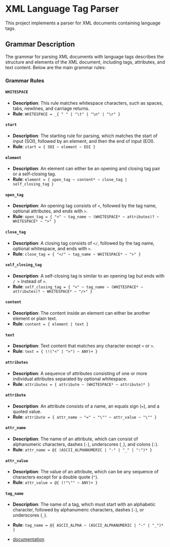 # XML Language Tag Parser

This project implements a parser for XML documents containing language tags.

## Grammar Description

The grammar for parsing XML documents with language tags describes the structure and elements of the XML document, including tags, attributes, and text content. Below are the main grammar rules:

### Grammar Rules

#### `WHITESPACE`

- **Description**: This rule matches whitespace characters, such as spaces, tabs, newlines, and carriage returns.
- **Rule**: `WHITESPACE = _{ " " | "\t" | "\n" | "\r" }`

#### `start`

- **Description**: The starting rule for parsing, which matches the start of input (SOI), followed by an element, and then the end of input (EOI).
- **Rule**: `start = { SOI ~ element ~ EOI }`

#### `element`

- **Description**: An element can either be an opening and closing tag pair or a self-closing tag.
- **Rule**: `element = { open_tag ~ content* ~ close_tag | self_closing_tag }`

#### `open_tag`

- **Description**: An opening tag consists of `<`, followed by the tag name, optional attributes, and ends with `>`.
- **Rule**: `open_tag = { "<" ~ tag_name ~ (WHITESPACE* ~ attributes)? ~ WHITESPACE* ~ ">" }`

#### `close_tag`

- **Description**: A closing tag consists of `</`, followed by the tag name, optional whitespace, and ends with `>`.
- **Rule**: `close_tag = { "</" ~ tag_name ~ WHITESPACE* ~ ">" }`

#### `self_closing_tag`

- **Description**: A self-closing tag is similar to an opening tag but ends with `/ >` instead of `>`.
- **Rule**: `self_closing_tag = { "<" ~ tag_name ~ (WHITESPACE* ~ attributes)? ~ WHITESPACE* ~ "/>" }`

#### `content`

- **Description**: The content inside an element can either be another element or plain text.
- **Rule**: `content = { element | text }`

#### `text`

- **Description**: Text content that matches any character except `<` or `>`.
- **Rule**: `text = { (!("<" | ">") ~ ANY)+ }`

#### `attributes`

- **Description**: A sequence of attributes consisting of one or more individual attributes separated by optional whitespace.
- **Rule**: `attributes = { attribute ~ (WHITESPACE* ~ attribute)* }`

#### `attribute`

- **Description**: An attribute consists of a name, an equals sign (`=`), and a quoted value.
- **Rule**: `attribute = { attr_name ~ "=" ~ "\"" ~ attr_value ~ "\"" }`

#### `attr_name`

- **Description**: The name of an attribute, which can consist of alphanumeric characters, dashes (`-`), underscores (`_`), and colons (`:`).
- **Rule**: `attr_name = @{ (ASCII_ALPHANUMERIC | "-" | "_" | ":")* }`

#### `attr_value`

- **Description**: The value of an attribute, which can be any sequence of characters except for a double quote (`"`).
- **Rule**: `attr_value = @{ (!"\"" ~ ANY)+ }`

#### `tag_name`

- **Description**: The name of a tag, which must start with an alphabetic character, followed by alphanumeric characters, dashes (`-`), or underscores (`_`).
- **Rule**: `tag_name = @{ ASCII_ALPHA ~ (ASCII_ALPHANUMERIC | "-" | "_")* }`

- [documentation](https://docs.rs/xml_language_tag_parser/0.1.2/xml_language_tag_parser/)
